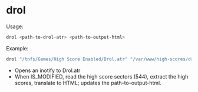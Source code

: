 # drol

Usage:

```sh
drol <path-to-drol-atr> <path-to-output-html>
```

Example:
```sh
drol "/tnfs/Games/High Score Enabled/Drol.atr" "/var/www/high-scores/drol.html"
```

* Opens an inotify to Drol.atr
* When IS_MODIFIED, read the high score sectors (544), extract the high scores, translate to HTML; updates the path-to-output-html.

